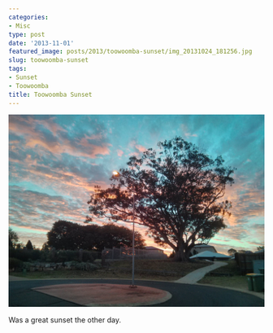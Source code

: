 ```yaml
---
categories:
- Misc
type: post
date: '2013-11-01'
featured_image: posts/2013/toowoomba-sunset/img_20131024_181256.jpg
slug: toowoomba-sunset
tags:
- Sunset
- Toowoomba
title: Toowoomba Sunset
---
```


![Toowoomba Sunset](img_20131024_181256.jpg)

Was a great sunset the other day.